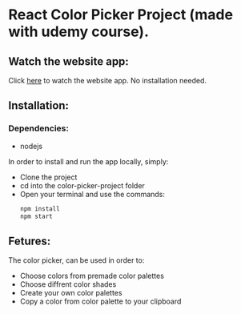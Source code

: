 # React Color Picker Project (made with udemy course).

## Watch the website app:
Click [here](https://5d9b58a98b5c35017863231b--tom-color-picker.netlify.com/ "Color Picker App")
to watch the website app.
No installation needed.

## Installation:
   ### Dependencies:
   - nodejs 
   
In order to install and run the app locally, simply:

- Clone the project
- cd into the color-picker-project folder
- Open your terminal and use the commands:
    ```bash
    npm install
    npm start
    ```
    
## Fetures:
The color picker, can be used in order to:
- Choose colors from premade color palettes
- Choose diffrent color shades
- Create your own color palettes
- Copy a color from color palette to your clipboard


